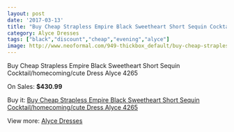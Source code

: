 ```yaml
---
layout: post
date: '2017-03-13'
title: "Buy Cheap Strapless Empire Black Sweetheart Short Sequin Cocktail/homecoming/cute Dress Alyce 4265"
category: Alyce Dresses
tags: ["black","discount","cheap","evening","alyce"]
image: http://www.neoformal.com/949-thickbox_default/buy-cheap-strapless-empire-black-sweetheart-short-sequin-cocktail-homecoming-cute-dress-alyce-4265.jpg
---
```

Buy Cheap Strapless Empire Black Sweetheart Short Sequin Cocktail/homecoming/cute Dress Alyce 4265

On Sales: **$430.99**
<a href="https://www.neoformal.com/en/alyce-dresses/345-buy-cheap-strapless-empire-black-sweetheart-short-sequin-cocktail-homecoming-cute-dress-alyce-4265.html"><amp-img layout="responsive" width="600" height="600" src="//www.neoformal.com/949-thickbox_default/buy-cheap-strapless-empire-black-sweetheart-short-sequin-cocktail-homecoming-cute-dress-alyce-4265.jpg" alt="Buy Cheap Strapless Empire Black Sweetheart Short Sequin Cocktail/homecoming/cute Dress Alyce 4265 0" /></a>
<a href="https://www.neoformal.com/en/alyce-dresses/345-buy-cheap-strapless-empire-black-sweetheart-short-sequin-cocktail-homecoming-cute-dress-alyce-4265.html"><amp-img layout="responsive" width="600" height="600" src="//www.neoformal.com/950-thickbox_default/buy-cheap-strapless-empire-black-sweetheart-short-sequin-cocktail-homecoming-cute-dress-alyce-4265.jpg" alt="Buy Cheap Strapless Empire Black Sweetheart Short Sequin Cocktail/homecoming/cute Dress Alyce 4265 1" /></a>

Buy it: [Buy Cheap Strapless Empire Black Sweetheart Short Sequin Cocktail/homecoming/cute Dress Alyce 4265](https://www.neoformal.com/en/alyce-dresses/345-buy-cheap-strapless-empire-black-sweetheart-short-sequin-cocktail-homecoming-cute-dress-alyce-4265.html "Buy Cheap Strapless Empire Black Sweetheart Short Sequin Cocktail/homecoming/cute Dress Alyce 4265")

View more: [Alyce Dresses](https://www.neoformal.com/en/3-alyce-dresses "Alyce Dresses")